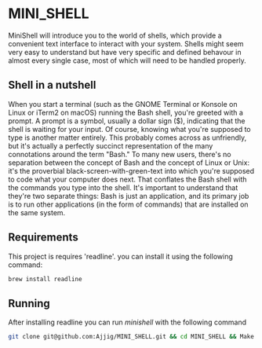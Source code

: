 # MINI_SHELL
MiniShell will introduce you to the world of shells, which provide a convenient text interface to interact with your system. Shells might seem very easy to understand but have very specific and defined behavour in almost every single case, most of which will need to be handled properly.
## Shell in a nutshell
When you start a terminal (such as the GNOME Terminal or Konsole on Linux or iTerm2 on macOS) running the Bash shell, you're greeted with a prompt. A prompt is a symbol, usually a dollar sign ($), indicating that the shell is waiting for your input. Of course, knowing what you're supposed to type is another matter entirely.
This probably comes across as unfriendly, but it's actually a perfectly succinct representation of the many connotations around the term "Bash." To many new users, there's no separation between the concept of Bash and the concept of Linux or Unix: it's the proverbial black-screen-with-green-text into which you're supposed to code what your computer does next. That conflates the Bash shell with the commands you type into the shell. It's important to understand that they're two separate things: Bash is just an application, and its primary job is to run other applications (in the form of commands) that are installed on the same system.
## Requirements
This project is requires 'readline'. you can install it using the following command:
```Bash
brew install readline
```
## Running
After installing readline you can run *minishell* with the following command
```Bash
git clone git@github.com:Ajjig/MINI_SHELL.git && cd MINI_SHELL && Make && ./minishell
```
